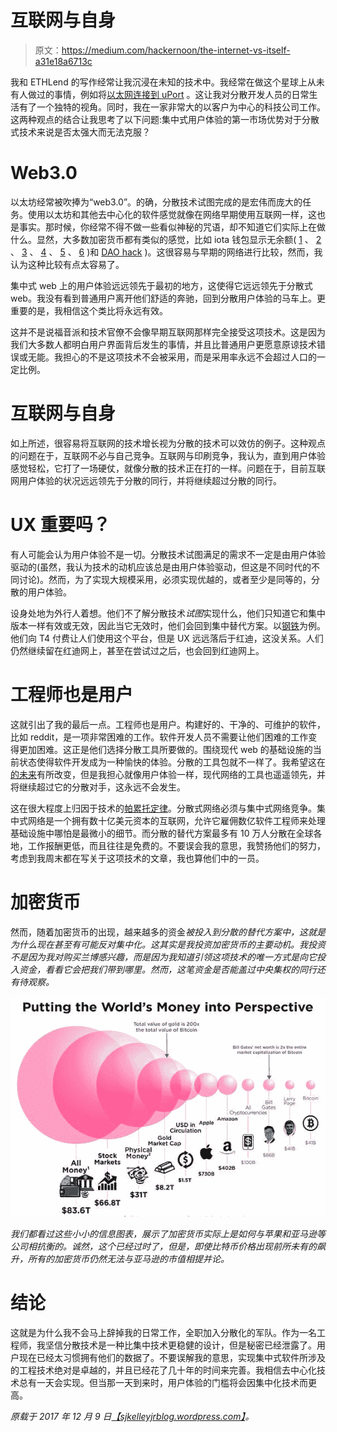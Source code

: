 # 互联网与自身

> 原文：<https://medium.com/hackernoon/the-internet-vs-itself-a31e18a6713c>

我和 ETHLend 的写作经常让我沉浸在未知的技术中。我经常在做这个星球上从未有人做过的事情，例如将[以太网连接到 uPort](https://hackernoon.com/ethlend-uport-a-match-made-in-heaven-e00cc6c45fc6) 。这让我对分散开发人员的日常生活有了一个独特的视角。同时，我在一家非常大的以客户为中心的科技公司工作。这两种观点的结合让我思考了以下问题:集中式用户体验的第一市场优势对于分散式技术来说是否太强大而无法克服？

# Web3.0

以太坊经常被吹捧为“web3.0”。的确，分散技术试图完成的是宏伟而庞大的任务。使用以太坊和其他去中心化的软件感觉就像在网络早期使用互联网一样，这也是事实。那时候，你经常不得不做一些看似神秘的咒语，却不知道它们实际上在做什么。显然，大多数加密货币都有类似的感觉，比如 iota 钱包显示无余额( [1](https://www.reddit.com/r/Iota/comments/72w6ih/iota_wallet_showing_zero_balance/) 、 [2](https://www.reddit.com/r/Iota/comments/7360ue/iota_flaw_wallet_zero_balance/) 、 [3](https://www.reddit.com/r/Iota/comments/71xucf/my_iota_balance_is_showing_0_in_the_wallet/) 、 [4](https://www.reddit.com/r/Iota/comments/6sim7o/psa_if_your_wallet_displays_a_0_balance_suddenly/) 、 [5](https://forum.iota.org/t/solved-wallet-balance-zero-history-gone/4234) 、 [6](https://github.com/iotaledger/wallet/issues) )和 [DAO hack](https://en.wikipedia.org/wiki/The_DAO_(organization)) )。这很容易与早期的网络进行比较，然而，我认为这种比较有点太容易了。

集中式 web 上的用户体验远远领先于最初的地方，这使得它远远领先于分散式 web。我没有看到普通用户离开他们舒适的奔驰，回到分散用户体验的马车上。更重要的是，我相信这个类比将永远有效。

这并不是说福音派和技术官僚不会像早期互联网那样完全接受这项技术。这是因为我们大多数人都明白用户界面背后发生的事情，并且比普通用户更愿意原谅技术错误或无能。我担心的不是这项技术不会被采用，而是采用率永远不会超过人口的一定比例。

# 互联网与自身

如上所述，很容易将互联网的技术增长视为分散的技术可以效仿的例子。这种观点的问题在于，互联网不必与自己竞争。互联网与印刷竞争，我认为，直到用户体验感觉轻松，它打了一场硬仗，就像分散的技术正在打的一样。问题在于，目前互联网用户体验的状况远远领先于分散的同行，并将继续超过分散的同行。

# UX 重要吗？

有人可能会认为用户体验不是一切。分散技术试图满足的需求不一定是由用户体验驱动的(虽然，我认为技术的动机应该总是由用户体验驱动，但这是不同时代的不同讨论)。然而，为了实现大规模采用，必须实现优越的，或者至少是同等的，分散的用户体验。

设身处地为外行人着想。他们不了解分散技术*试图*实现什么，他们只知道它和集中版本一样有效或无效，因此当它无效时，他们会回到集中替代方案。以[钢铁](https://steemit.com/)为例。他们向 T4 付费让人们使用这个平台，但是 UX 远远落后于红迪，这没关系。人们仍然继续留在红迪网上，甚至在尝试过之后，也会回到红迪网上。

# 工程师也是用户

这就引出了我的最后一点。工程师也是用户。构建好的、干净的、可维护的软件，比如 reddit，是一项非常困难的工作。软件开发人员不需要让他们困难的工作变得更加困难。这正是他们选择分散工具所要做的。围绕现代 web 的基础设施的当前状态使得软件开发成为一种愉快的体验。分散的工具包就不一样了。我希望这在[的未来](https://hackernoon.com/tagged/future)有所改变，但是我担心就像用户体验一样，现代网络的工具也遥遥领先，并将继续超过它的分散对手，这永远不会发生。

这在很大程度上归因于技术的[帕累托定律](https://en.wikipedia.org/wiki/Pareto_distribution)。分散式网络必须与集中式网络竞争。集中式网络是一个拥有数十亿美元资本的互联网，允许它雇佣数亿软件工程师来处理基础设施中哪怕是最微小的细节。而分散的替代方案最多有 10 万人分散在全球各地，工作报酬更低，而且往往是免费的。不要误会我的意思，我赞扬他们的努力，考虑到我周末都在写关于这项技术的文章，我也算他们中的一员。

# 加密货币

然而，随着加密货币的出现，越来越多的资金*被投入到分散的替代方案中，这就是为什么现在甚至有可能反对集中化。这其实是我投资加密货币的主要动机。我投资不是因为我对购买兰博感兴趣，而是因为我知道引领这项技术的唯一方式是向它投入资金，看看它会把我们带到哪里。然而，这笔资金是否能盖过中央集权的同行还有待观察。*

![](img/6051858bf4ad14d1e884bc1eb43b9b74.png)

*我们都看过这些小小的信息图表，展示了加密货币实际上是如何与苹果和亚马逊等公司相抗衡的。诚然，这个已经过时了，但是，即使比特币价格出现前所未有的飙升，所有的加密货币仍然无法与亚马逊的市值相提并论。*

# 结论

这就是为什么我不会马上辞掉我的日常工作，全职加入分散化的军队。作为一名工程师，我坚信分散技术是一种比集中技术更稳健的设计，但是秘密已经泄露了。用户现在已经太习惯拥有他们的数据了。不要误解我的意思，实现集中式软件所涉及的工程技术绝对是卓越的，并且已经花了几十年的时间来完善。我相信去中心化技术总有一天会实现。但当那一天到来时，用户体验的门槛将会因集中化技术而更高。

*原载于 2017 年 12 月 9 日*[*【sjkelleyjrblog.wordpress.com】*](https://sjkelleyjrblog.wordpress.com/2017/12/09/the-internet-vs-itself/)*。*